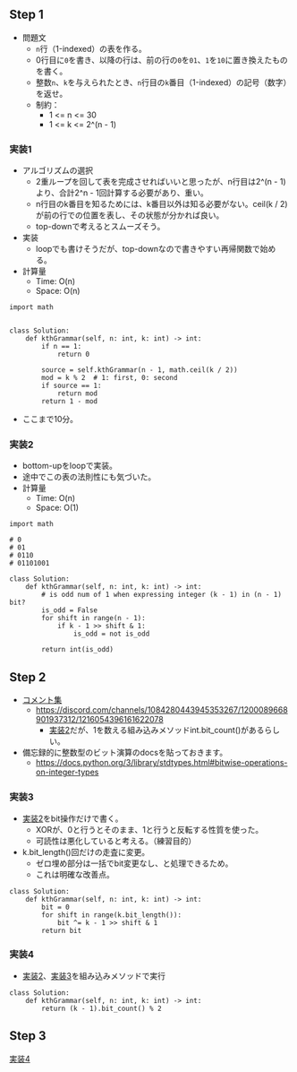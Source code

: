 ## Step 1

- 問題文
  - `n`行（1-indexed）の表を作る。
  - 0行目に`0`を書き、以降の行は、前の行の`0`を`01`、`1`を`10`に置き換えたものを書く。
  - 整数`n`、`k`を与えられたとき、`n`行目の`k`番目（1-indexed）の記号（数字）を返せ。
  - 制約：
    - 1 <= n <= 30
    - 1 <= k <= 2^(n - 1)

### 実装1

- アルゴリズムの選択
  - 2重ループを回して表を完成させればいいと思ったが、n行目は2^(n - 1)より、合計2^n - 1回計算する必要があり、重い。
  - n行目のk番目を知るためには、k番目以外は知る必要がない。ceil(k / 2)が前の行での位置を表し、その状態が分かれば良い。
  - top-downで考えるとスムーズそう。
- 実装
  - loopでも書けそうだが、top-downなので書きやすい再帰関数で始める。
- 計算量
  - Time: O(n)
  - Space: O(n)

```python3
import math


class Solution:
    def kthGrammar(self, n: int, k: int) -> int:
        if n == 1:
            return 0
        
        source = self.kthGrammar(n - 1, math.ceil(k / 2))
        mod = k % 2  # 1: first, 0: second
        if source == 1:
            return mod
        return 1 - mod
```

- ここまで10分。

### 実装2

- bottom-upをloopで実装。
- 途中でこの表の法則性にも気づいた。
- 計算量
  - Time: O(n)
  - Space: O(1)

```python3
import math

# 0
# 01
# 0110
# 01101001

class Solution:
    def kthGrammar(self, n: int, k: int) -> int:
        # is odd num of 1 when expressing integer (k - 1) in (n - 1) bit?
        is_odd = False
        for shift in range(n - 1):
            if k - 1 >> shift & 1:
                is_odd = not is_odd
        
        return int(is_odd)
```

## Step 2

- [コメント集](https://docs.google.com/document/d/11HV35ADPo9QxJOpJQ24FcZvtvioli770WWdZZDaLOfg/edit?tab=t.0#heading=h.adit16u7jkla)
  - https://discord.com/channels/1084280443945353267/1200089668901937312/1216054396161622078
    - [実装2](#実装2)だが、1を数える組み込みメソッドint.bit_count()があるらしい。
- 備忘録的に整数型のビット演算のdocsを貼っておきます。
  - https://docs.python.org/3/library/stdtypes.html#bitwise-operations-on-integer-types

### 実装3

- [実装2](#実装2)をbit操作だけで書く。
  - XORが、0と行うとそのまま、1と行うと反転する性質を使った。
  - 可読性は悪化していると考える。（練習目的）
- k.bit_length()回だけの走査に変更。
  - ゼロ埋め部分は一括でbit変更なし、と処理できるため。
  - これは明確な改善点。

```python3
class Solution:
    def kthGrammar(self, n: int, k: int) -> int:
        bit = 0
        for shift in range(k.bit_length()):
            bit ^= k - 1 >> shift & 1
        return bit
```

### 実装4

- [実装2](#実装2)、[実装3](#実装3)を組み込みメソッドで実行

```python3
class Solution:
    def kthGrammar(self, n: int, k: int) -> int:
        return (k - 1).bit_count() % 2
```

## Step 3

[実装4](#実装4)
